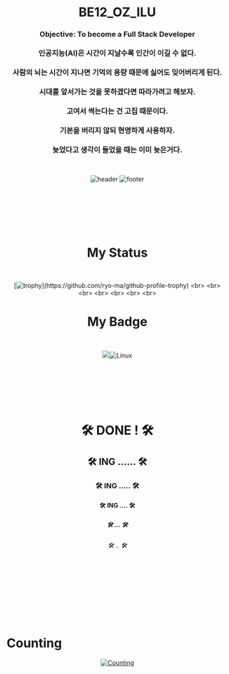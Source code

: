 <div align="center">
  
<h1 align="center"> BE12_OZ_ILU</h1>
<h3 align="center"> Objective: To become a Full Stack Developer
<br>
<br>
인공지능(AI)은 시간이 지날수록 인간이 이길 수 없다. 
<br>
<br>
사람의 뇌는 시간이 지나면 기억의 용량 때문에 싫어도 잊어버리게 된다. 
<br>
<br>
시대를 앞서가는 것을 못하겠다면 따라가려고 해보자.
<br>
<br>
고여서 썩는다는 건 고집 때문이다.
<br>
<br>
기본을 버리지 않되 현명하게 사용하자.
<br>
<br>
늦었다고 생각이 들었을 때는 이미 늦은거다.
</h3>
<br>

![header](https://capsule-render.vercel.app/api?type=blur&color=cc99ff&text=Pleased&nbsp;to&nbsp;meet&nbsp;U&height=400&fontSize=50&fontColor=000000)
![footer](https://capsule-render.vercel.app/api?section=footer&type=waving&height=100&color=cc99ff)
<br>
<br>
<br>
<br>
<br>
<br>
<br>

<h1 align="center"> My Status </h1>
<br>

[![trophy](https://github-profile-trophy.vercel.app/?username=BE12-OZ&theme=margin-w=15&row=2&column=8")](https://github.com/ryo-ma/github-profile-trophy)
<br>
<br>
<br>
<br>
<br>
<br>
<br>

<h1 align="center"> My Badge </h1>
<br>

<img src="https://img.shields.io/badge/Python-3766AB?style=flat-square&logo=Python&logoColor=white"/>![Linux](https://img.shields.io/badge/Linux-FCC624?style=for-the-badge&logo=linux&logoColor=black)
<br>
<br>
<br>
<br>
<br>
<br>
<br>

<h1 align="center"> 🛠 DONE ! 🛠 </h1>


<h2 align="center"> 🛠 ING ...... 🛠 </h2>


<h3 align="center"> 🛠 ING ..... 🛠 </h3>


<h4 align="center"> 🛠 ING .... 🛠 </h4>
<h5 align="center"> 🛠 ... 🛠 </h5>
<h6 align="center"> 🛠 .. 🛠 </h6>
<br>
<br>
<br>
<br>
<br>
<br>
<br>

<h1 align="Left"> Counting </h1>


[![Counting](https://myhits.vercel.app/api/hit/https%3A%2F%2Fgithub.com%2FBE12-OZ?color=blue&label=Counting&size=large)](https://myhits.vercel.app)

</div>
